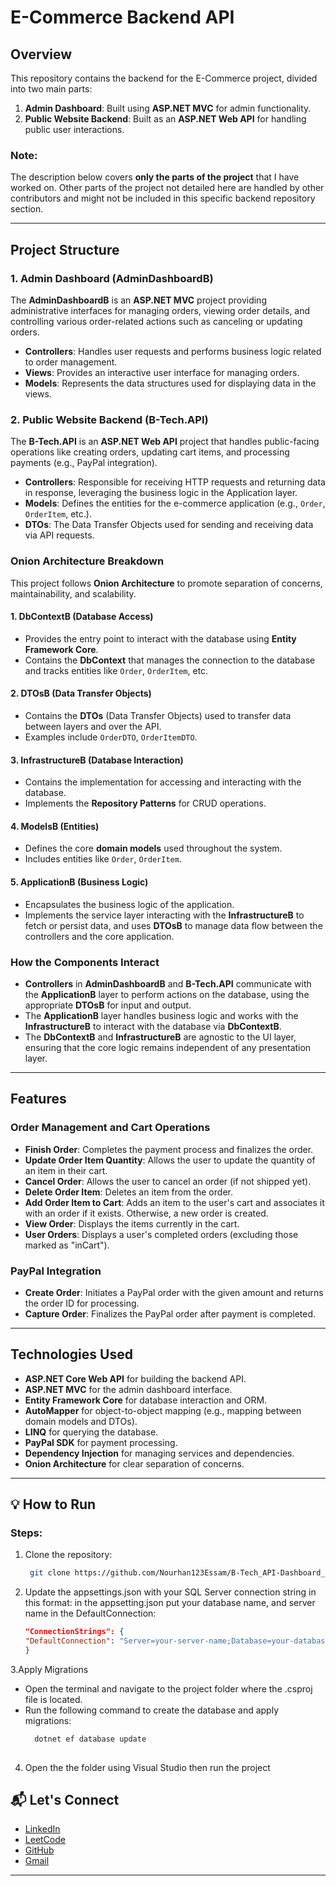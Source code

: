 # E-Commerce Backend API

## Overview

This repository contains the backend for the E-Commerce project, divided into two main parts:

1. **Admin Dashboard**: Built using **ASP.NET MVC** for admin functionality.
2. **Public Website Backend**: Built as an **ASP.NET Web API** for handling public user interactions.

### Note:
The description below covers **only the parts of the project** that I have worked on. Other parts of the project not detailed here are handled by other contributors and might not be included in this specific backend repository section.

---

## Project Structure

### 1. **Admin Dashboard (AdminDashboardB)**

The **AdminDashboardB** is an **ASP.NET MVC** project providing administrative interfaces for managing orders, viewing order details, and controlling various order-related actions such as canceling or updating orders.

- **Controllers**: Handles user requests and performs business logic related to order management.
- **Views**: Provides an interactive user interface for managing orders.
- **Models**: Represents the data structures used for displaying data in the views.

### 2. **Public Website Backend (B-Tech.API)**

The **B-Tech.API** is an **ASP.NET Web API** project that handles public-facing operations like creating orders, updating cart items, and processing payments (e.g., PayPal integration).

- **Controllers**: Responsible for receiving HTTP requests and returning data in response, leveraging the business logic in the Application layer.
- **Models**: Defines the entities for the e-commerce application (e.g., `Order`, `OrderItem`, etc.).
- **DTOs**: The Data Transfer Objects used for sending and receiving data via API requests.

### **Onion Architecture Breakdown**

This project follows **Onion Architecture** to promote separation of concerns, maintainability, and scalability.

#### 1. **DbContextB** (Database Access)
   - Provides the entry point to interact with the database using **Entity Framework Core**.
   - Contains the **DbContext** that manages the connection to the database and tracks entities like `Order`, `OrderItem`, etc.

#### 2. **DTOsB** (Data Transfer Objects)
   - Contains the **DTOs** (Data Transfer Objects) used to transfer data between layers and over the API.
   - Examples include `OrderDTO`, `OrderItemDTO`.

#### 3. **InfrastructureB** (Database Interaction)
   - Contains the implementation for accessing and interacting with the database.
   - Implements the **Repository Patterns** for CRUD operations.

#### 4. **ModelsB** (Entities)
   - Defines the core **domain models** used throughout the system.
   - Includes entities like `Order`, `OrderItem`.

#### 5. **ApplicationB** (Business Logic)
   - Encapsulates the business logic of the application.
   - Implements the service layer interacting with the **InfrastructureB** to fetch or persist data, and uses **DTOsB** to manage data flow between the controllers and the core application.

### How the Components Interact

- **Controllers** in **AdminDashboardB** and **B-Tech.API** communicate with the **ApplicationB** layer to perform actions on the database, using the appropriate **DTOsB** for input and output.
- The **ApplicationB** layer handles business logic and works with the **InfrastructureB** to interact with the database via **DbContextB**.
- The **DbContextB** and **InfrastructureB** are agnostic to the UI layer, ensuring that the core logic remains independent of any presentation layer.

---

## Features

### Order Management and Cart Operations
- **Finish Order**: Completes the payment process and finalizes the order.
- **Update Order Item Quantity**: Allows the user to update the quantity of an item in their cart.
- **Cancel Order**: Allows the user to cancel an order (if not shipped yet).
- **Delete Order Item**: Deletes an item from the order.
- **Add Order Item to Cart**: Adds an item to the user's cart and associates it with an order if it exists. Otherwise, a new order is created.
- **View Order**: Displays the items currently in the cart.
- **User Orders**: Displays a user's completed orders (excluding those marked as "inCart").

### PayPal Integration
- **Create Order**: Initiates a PayPal order with the given amount and returns the order ID for processing.
- **Capture Order**: Finalizes the PayPal order after payment is completed.

---

## Technologies Used
- **ASP.NET Core Web API** for building the backend API.
- **ASP.NET MVC** for the admin dashboard interface.
- **Entity Framework Core** for database interaction and ORM.
- **AutoMapper** for object-to-object mapping (e.g., mapping between domain models and DTOs).
- **LINQ** for querying the database.
- **PayPal SDK** for payment processing.
- **Dependency Injection** for managing services and dependencies.
- **Onion Architecture** for clear separation of concerns.

---

## 💡 **How to Run**

### Steps:
1. Clone the repository:  
   
    ```bash
     git clone https://github.com/Nourhan123Essam/B-Tech_API-Dashboard_ITI_graduation_project.git

2. Update the appsettings.json with your SQL Server connection string in this format:
  in the appsetting.json put your database name, and server name in the DefaultConnection:
    
    ```appsetting.json
    "ConnectionStrings": {
    "DefaultConnection": "Server=your-server-name;Database=your-database-name;Trusted_Connection=True;TrustServerCertificate=True"
    }
3.Apply Migrations
 - Open the terminal and navigate to the project folder where the .csproj file is located.
 - Run the following command to create the database and apply migrations:
    ```bash
      dotnet ef database update
  
4. Open the the folder using Visual Studio then run the project

## 📬 Let's Connect
- [LinkedIn](https://www.linkedin.com/in/nourhan-essam123/)  
- [LeetCode](https://leetcode.com/u/norhan123/)  
- [GitHub](https://github.com/Nourhan123Essam)
- [Gmail](nourhan.essam.makhlouf@gmail.com)
---
